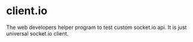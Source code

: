 client.io
=========

The web developers helper program to test custom socket.io api.
It is just universal socket.io client.
